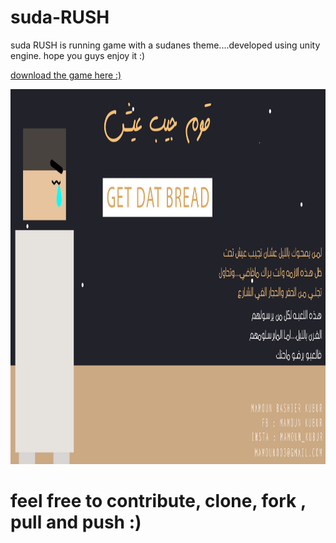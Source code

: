 # suda-RUSH

 suda RUSH is running game with a sudanes theme....developed using unity engine.
 hope you guys enjoy it :)
 
 [download the game here :)](https://drive.google.com/open?id=1oUI3GWJix1iu65Z5yQOTELvJvD4Hz0n-)
 
 <img src="game_poster.png" width="1080" height="600">
 

 
 # feel free to contribute, clone, fork , pull and push :)


